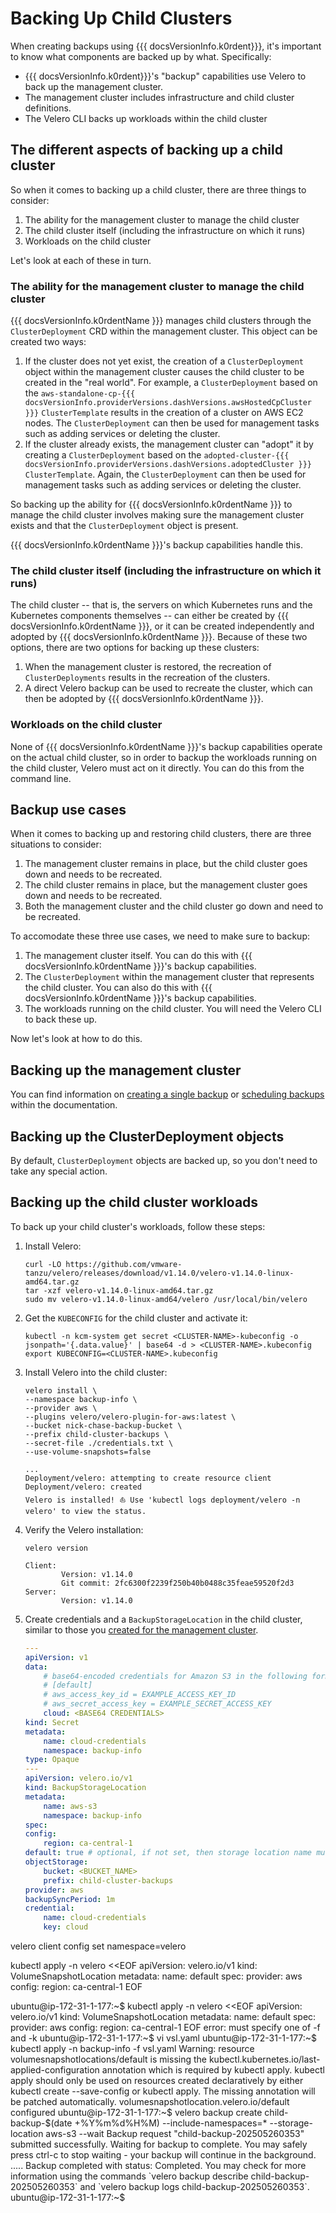 # Backing Up Child Clusters

When creating backups using {{{ docsVersionInfo.k0rdent}}}, it's important to know what components are backed up by what.  Specifically:

- {{{ docsVersionInfo.k0rdent}}}'s "backup" capabilities use Velero to back up the management cluster.
- The management cluster includes infrastructure and child cluster definitions.
- The Velero CLI backs up workloads within the child cluster

## The different aspects of backing up a child cluster

So when it comes to backing up a child cluster, there are three things to consider:

1. The ability for the management cluster to manage the child cluster
2. The child cluster itself (including the infrastructure on which it runs)
3. Workloads on the child cluster

Let's look at each of these in turn.

### The ability for the management cluster to manage the child cluster

{{{ docsVersionInfo.k0rdentName }}} manages child clusters through the `ClusterDeployment` CRD 
within the management cluster. This object can be created two ways:

1. If the cluster does not yet exist, the creation of a `ClusterDeployment` object within the management cluster causes the 
   child cluster to be created in the "real world". For example, a `ClusterDeployment` based on the 
   `aws-standalone-cp-{{{ docsVersionInfo.providerVersions.dashVersions.awsHostedCpCluster }}}`
   `ClusterTemplate` results in the creation of a cluster on AWS EC2 nodes. The `ClusterDeployment` can then be used
   for management tasks such as adding services or deleting the cluster.
2. If the cluster already exists, the management cluster can "adopt" it by creating a `ClusterDeployment` based on
   the `adopted-cluster-{{{ docsVersionInfo.providerVersions.dashVersions.adoptedCluster }}}` `ClusterTemplate`. Again, 
   the `ClusterDeployment` can then be used for management tasks such as adding services or deleting the cluster.

So backing up the ability for {{{ docsVersionInfo.k0rdentName }}} to manage the child cluster involves
making sure the management cluster exists and that the `ClusterDeployment` object is present.

{{{ docsVersionInfo.k0rdentName }}}'s backup capabilities handle this.

### The child cluster itself (including the infrastructure on which it runs)

The child cluster -- that is, the servers on which Kubernetes runs and the Kubernetes components themselves -- 
can either be created by {{{ docsVersionInfo.k0rdentName }}}, or it can be created independently and adopted by
{{{ docsVersionInfo.k0rdentName }}}.  Because of these two options, there are two options for backing up these
clusters:

1. When the management cluster is restored, the recreation of `ClusterDeployments` results in the recreation of 
   the clusters.
2. A direct Velero backup can be used to recreate the cluster, which can then be adopted by {{{ docsVersionInfo.k0rdentName }}}.

### Workloads on the child cluster

None of {{{ docsVersionInfo.k0rdentName }}}'s backup capabilities operate on the actual child
cluster, so in order to backup the workloads running on the child cluster, Velero must act on 
it directly. You can do this from the command line.

## Backup use cases

When it comes to backing up and restoring child clusters, there are three situations to consider:

1. The management cluster remains in place, but the child cluster goes down and needs to be recreated.
2. The child cluster remains in place, but the management cluster goes down and needs to be recreated.
3. Both the management cluster and the child cluster go down and need to be recreated.

To accomodate these three use cases, we need to make sure to backup:

1. The management cluster itself. You can do this with {{{ docsVersionInfo.k0rdentName }}}'s backup
   capabilities.
2. The `ClusterDeployment` within the management cluster that represents the child cluster. You can
   also do this with {{{ docsVersionInfo.k0rdentName }}}'s backup capabilities.
3. The workloads running on the child cluster. You will need the Velero CLI to back these up.

Now let's look at how to do this.

## Backing up the management cluster

You can find information on [creating a single backup](ondemand-backups.md) or [scheduling backups](scheduled-backups.md)
within the documentation.

## Backing up the ClusterDeployment objects

By default, `ClusterDeployment` objects are backed up, so you don't need to take any special action.

## Backing up the child cluster workloads

To back up your child cluster's workloads, follow these steps:

1. Install Velero:

    ```shell
    curl -LO https://github.com/vmware-tanzu/velero/releases/download/v1.14.0/velero-v1.14.0-linux-amd64.tar.gz
    tar -xzf velero-v1.14.0-linux-amd64.tar.gz
    sudo mv velero-v1.14.0-linux-amd64/velero /usr/local/bin/velero
    ```

1. Get the `KUBECONFIG` for the child cluster and activate it:

    ```shell
    kubectl -n kcm-system get secret <CLUSTER-NAME>-kubeconfig -o jsonpath='{.data.value}' | base64 -d > <CLUSTER-NAME>.kubeconfig
    export KUBECONFIG=<CLUSTER-NAME>.kubeconfig
    ```

2. Install Velero into the child cluster:

    ```shell
    velero install \
    --namespace backup-info \
    --provider aws \
    --plugins velero/velero-plugin-for-aws:latest \
    --bucket nick-chase-backup-bucket \
    --prefix child-cluster-backups \
    --secret-file ./credentials.txt \
    --use-volume-snapshots=false
    ```
    ```console
    ...
    Deployment/velero: attempting to create resource client
    Deployment/velero: created
    Velero is installed! ⛵ Use 'kubectl logs deployment/velero -n velero' to view the status.
    ```

3. Verify the Velero installation:

    ```shell
    velero version
    ```
    ```console
    Client:
            Version: v1.14.0
            Git commit: 2fc6300f2239f250b40b0488c35feae59520f2d3
    Server:
            Version: v1.14.0
    ```

4. Create credentials and a `BackupStorageLocation` in the child cluster, similar to those you [created for the management cluster](prepare-backups.md).

    ```yaml
    ---
    apiVersion: v1
    data:
        # base64-encoded credentials for Amazon S3 in the following format:
        # [default]
        # aws_access_key_id = EXAMPLE_ACCESS_KEY_ID
        # aws_secret_access_key = EXAMPLE_SECRET_ACCESS_KEY
        cloud: <BASE64 CREDENTIALS>
    kind: Secret
    metadata:
        name: cloud-credentials
        namespace: backup-info
    type: Opaque
    ---
    apiVersion: velero.io/v1
    kind: BackupStorageLocation
    metadata:
        name: aws-s3
        namespace: backup-info
    spec:
    config:
        region: ca-central-1
    default: true # optional, if not set, then storage location name must always be set in ManagementBackup
    objectStorage:
        bucket: <BUCKET_NAME>
        prefix: child-cluster-backups
    provider: aws
    backupSyncPeriod: 1m
    credential:
        name: cloud-credentials
        key: cloud
    ```

velero client config set namespace=velero

kubectl apply -n velero <<EOF
apiVersion: velero.io/v1
kind: VolumeSnapshotLocation
metadata:
  name: default
spec:
  provider: aws
  config:
    region: ca-central-1
EOF

ubuntu@ip-172-31-1-177:~$ kubectl apply -n velero <<EOF
apiVersion: velero.io/v1
kind: VolumeSnapshotLocation
metadata:
  name: default
spec:
  provider: aws
  config:
    region: ca-central-1
EOF
error: must specify one of -f and -k
ubuntu@ip-172-31-1-177:~$ vi vsl.yaml
ubuntu@ip-172-31-1-177:~$ kubectl apply -n backup-info -f vsl.yaml
Warning: resource volumesnapshotlocations/default is missing the kubectl.kubernetes.io/last-applied-configuration annotation which is required by kubectl apply. kubectl apply should only be used on resources created declaratively by either kubectl create --save-config or kubectl apply. The missing annotation will be patched automatically.
volumesnapshotlocation.velero.io/default configured
ubuntu@ip-172-31-1-177:~$ velero backup create child-backup-$(date +%Y%m%d%H%M)   --include-namespaces=*   --storage-location aws-s3  --wait
Backup request "child-backup-202505260353" submitted successfully.
Waiting for backup to complete. You may safely press ctrl-c to stop waiting - your backup will continue in the background.
.....
Backup completed with status: Completed. You may check for more information using the commands `velero backup describe child-backup-202505260353` and `velero backup logs child-backup-202505260353`.
ubuntu@ip-172-31-1-177:~$